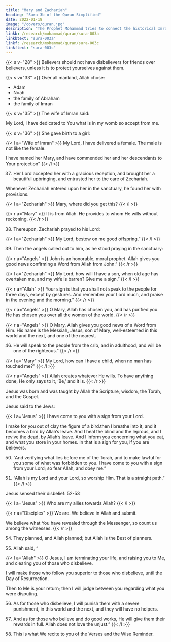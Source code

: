 ```yaml
---
title: "Mary and Zachariah"
heading: "Sura 3b of the Quran Simplified"
date: 2022-01-18
image: "/covers/quran.jpg"
description: "The Prophet Mohammad tries to connect the historical Imran family to his Islam."
linkb: /research/mohammad/quran/sura-003a
linkbtext: "sura-003a"
linkf: /research/mohammad/quran/sura-003c
linkftext: "sura-003c"
---
```



{{< s v="28" >}} Believers should not have disbelievers for friends over believers, unless it is to protect yourselves against them.

<!-- {{< s v="29" >}} Say, “Whether you conceal what is in your hearts, or disclose it, Allah knows it.” He knows everything in the heavens and the earth. Allah is Powerful over everything.

{{< s v="30" >}} On the Day when every soul finds all the good it has done presented. And as for the
evil it has done, it will wish there were a great distance between them. Allah cautions you of
Himself. Allah is Kind towards the servants.  -->


<!-- {{< s v="31" >}} Say:
- “If you love Allah, then follow me. Allah will love you and will forgive you your sins.” 
-  “{{< s v="32" >}} Obey Allah and the Messenger.” 

But if they turn away then Allah does not love the faithless. -->


{{< s v="33" >}} Over all mankind, Allah chose:
- Adam
- Noah
- the family of Abraham
- the family of Imran

<!-- {{< s v="34" >}} Offspring one of the other. Allah is Hearer and Knower. -->

{{< s v="35" >}} The wife of Imran said:

My Lord, I have dedicated to You what is in my womb so accept from me. 

{{< s v="36" >}} She gave birth to a girl:

{{< l a="Wife of Imran" >}}
My Lord, I have delivered a female. The male is not like the female. 

I have named her Mary, and have commended her and her descendants to Your protection”
{{< /l >}}


37. Her Lord accepted her with a gracious reception, and brought her a beautiful upbringing, and entrusted her to the care of Zechariah.

Whenever Zechariah entered upon her in the sanctuary, he found her with provisions.

{{< l a="Zechariah" >}}
Mary, where did you get this?
{{< /l >}}

{{< r a="Mary" >}}
It is from Allah. He provides to whom He wills without reckoning.
{{< /r >}}


38. Thereupon, Zechariah prayed to his Lord:

{{< l a="Zechariah" >}}
My Lord, bestow on me good offspring.”
{{< /l >}}

39. Then the angels called out to him, as he stood praying in the sanctuary: 

{{< r a="Angels" >}}
John is an honorable, moral prophet.  Allah gives you good news confirming a Word from Allah from John.”
{{< /r >}}

{{< l a="Zechariah" >}}
My Lord, how will I have a son, when old age has overtaken me, and my wife is barren? Give me a sign.” 
{{< /l >}}

{{< r a="Allah" >}}
Your sign is that you shall not speak to the people for three days, except by gestures. And remember your Lord much, and praise in the evening and the morning.”
{{< /r >}}

{{< r a="Angels" >}}
O Mary, Allah has chosen you, and has purified you. He has chosen you over all the women of the world.
{{< /r >}}

<!-- 44. These are accounts from the Unseen, which We reveal to you. You were not with them when they cast their lots as to which of them would take charge of Mary; nor were you with them as they quarreled. -->

{{< r a="Angels" >}}
O Mary, Allah gives you good news of a Word from Him. His name is the Messiah, Jesus, son of Mary, well-esteemed in this world and the next, and one of the nearest. 

46. He will speak to the people from the crib, and in adulthood, and will be one of the righteous.”
{{< /r >}}

{{< l a="Mary" >}}
My Lord, how can I have a child, when no man has touched me?” 
{{< /l >}}

{{< r a="Angels" >}}
Allah creates whatever He wills. To have anything done, He only says to it, ‘Be,’ and it is.
{{< /r >}}


Jesus was born and was taught by Allah the Scripture, wisdom, the Torah, and the Gospel.

Jesus said to the Jews: 

{{< l a="Jesus" >}}
I have come to you with a sign from your Lord. 

I make for you out of clay the figure of a bird.then I breathe into it, and it becomes a bird by Allah’s leave. And I heal the blind and the leprous, and I revive the dead, by Allah’s leave. And I inform you concerning what you eat, and what you store in your homes. In that is a sign for you, if you are believers.

50. “And verifying what lies before me of the Torah, and to make lawful for you some of what was forbidden to you. I have come to you with a sign from your Lord; so fear Allah, and obey me.”

51. “Allah is my Lord and your Lord, so worship Him. That is a straight path.”
{{< /l >}}

Jesus sensed their disbelief:
52-53

{{< l a="Jesus" >}}
Who are my allies towards Allah?
{{< /l >}}

{{< r a="Disciples" >}}
We are. We believe in Allah and submit.

We believe what You have revealed through the Messenger, so count us among the witnesses.
{{< /r >}}

54. They planned, and Allah planned; but Allah is the Best of planners.

55. Allah said, “

{{< l a="Allah" >}}
O Jesus, I am terminating your life, and raising you to Me, and clearing you of those who disbelieve. 

I will make those who follow you superior to those who disbelieve, until the Day of Resurrection.

Then to Me is your return; then I will judge between you regarding what you were disputing.

56. As for those who disbelieve, I will punish them with a severe punishment, in this world
and the next, and they will have no helpers. 

57. And as for those who believe and do good works, He will give them their rewards in full.
Allah does not love the unjust.”
{{< /l >}}


58. This is what We recite to you of the Verses and the Wise Reminder.

